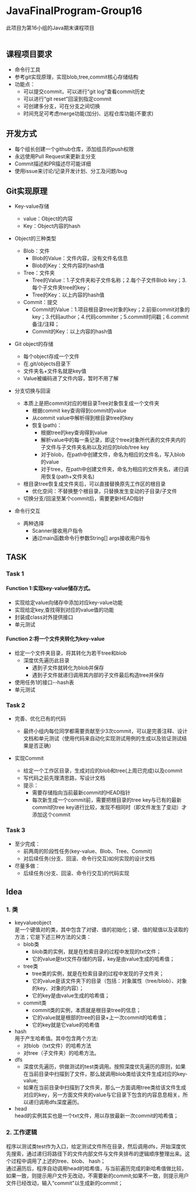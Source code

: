# JavaFinalProgram-Group16
此项目为第16小组的Java期末课程项目
<br>
<br>
## 课程项目要求
* 命令行工具<br>
* 参考git实现原理，实现blob,tree,commit核心存储结构<br>
* 功能点：<br>
  * 可以提交commit，可以进行“git log”查看commit历史
  * 可以进行“git reset”回滚到指定commit
  * 可创建多分支，可在分支之间切换
  * 时间充足可考虑merge功能(加分)、远程仓库功能(不要求)<br>

## 开发方式
* 每个组长创建一个github仓库，添加组员的push权限
* 永远使用Pull Request来更新主分支
* Commit描述和PR描述尽可能详细
* 使用issue来讨论/记录开发计划、分工及问题/bug<br>

## Git实现原理
* Key-value存储
  * value：Object的内容
  * Key：Object内容的hash<br>
  
* Object的三种类型
  * Blob：文件
    * Blob的Value：文件内容，没有文件名信息
    * Blob的Key：文件内容的hash值
  * Tree：文件夹
    * Tree的Value：1.子文件夹和子文件名称；2.每个子文件Blob key；3.每个子文件夹tree的key；
    * Tree的Key：以上内容的hash值
  * Commit：提交
    * Commit的Value：1.项目根目录tree对象的key；2.前驱commit对象的key；3.代码author；4.代码commiter；5.commit时间戳；6.commit备注/注释；
    * Commit的Key：以上内容的hash值<br>
    
* Git object的存储
  * 每个object存成一个文件
  * 在.git/objects目录下
  * 文件夹名+文件名就是key值
  * Value被编码进了文件内容，暂时不用了解<br>
  
* 分支切换与回滚
  * 本质上是把commit对应的根目录Tree对象恢复成一个文件夹
    * 根据commit key查询得到commit的value
    * 从commit value中解析得到根目录tree的key
    * 恢复(path)：
      * 根据tree的key查询得到value
      * 解析value中的每一条记录，即这个tree对象所代表的文件夹内的子文件与子文件夹名称以及对应的blob/tree key
      * 对于blob，在path中创建文件，命名为相应的文件名，写入blob的value
      * 对于tree，在path中创建文件夹，命名为相应的文件夹名，递归调用恢复(path+文件夹名)
  * 根目录tree恢复成文件夹后，可以直接替换原先工作区的根目录
    * 优化空间：不替换整个根目录，只替换发生变动的子目录/子文件
  * 切换分支/回滚至某个commit后，需要更新HEAD指针<br>
  
* 命令行交互
  * 两种选择
    * Scanner接收用户指令
    * 通过main函数命令行参数String[] args接收用户指令<br>



  
## TASK

### Task 1<br>
#### Function 1:实现key-value储存方式。<br>
  * 实现给定value向储存中添加对应key-value功能
  * 实现给定key,查找得到对应的value值的功能
  * 封装成class对外提供接口
  * 单元测试<br>
  
#### Function 2:将一个文件夹转化为key-value<br>
  * 给定一个文件夹目录，将其转化为若干tree和blob
    * 深度优先遍历此目录
        * 遇到子文件就转化为blob并保存
        * 遇到子文件就递归调用其内部的子文件最后构造tree并保存
  * 使用任务1的接口--hash表
  * 单元测试<br>

### Task 2<br>
* 完善、优化已有的代码
  * 最终小组内每位同学都需要贡献至少3次commit，可以是完善注释、设计文档和单元测试（使用代码来自动化实现测试用例的生成以及验证测试结果是否正确）

* 实现Commit
  * 给定一个工作区目录，生成对应的blob和tree(上周已完成)以及commit
  * 写代码之前先理清思路，写设计文档
  * 提示：
    * 需要存储指向当前最新commit的HEAD指针
    * 每次新生成一个commit前，需要把根目录的tree key与已有的最新commit的tree key进行比较，发现不相同时（即文件发生了变动）才添加这个commit


### Task 3
* 至少完成：
  * 前两周的阶段性任务(key-value、Blob、Tree、Commit)
  * 对后续任务(分支、回滚、命令行交互)如何实现的设计文档<br>
* 尽量多做：
  * 后续任务(分支、回滚、命令行交互)的代码实现
  
## Idea
### 1. 类<br>
* keyvalueobject<br>
是⼀个键值对的类，其中包含了对键、值的初始化；键、值的赋值以及读取的方法；它是下述三种方法的⽗类：<br>
  * blob类<br>
    * blob类的实例，就是在检索目录的过程中发现的txt⽂件；<br>
    * 它的value是txt文件存储的内容，key是由value生成的哈希值；<br>
  * tree类<br>
    * tree类的实例，就是在检索目录的过程中发现的子文件夹；<br>
    * 它的value是该⽂件夹下的目录（包括：对象属性（tree/blob）、对象的key、对象的内容）；<br>
    * 它的key是由value生成的哈希值；<br>
  * commit类<br>
    * commit类的实例，本质就是根目录tree的信息；<br>
    * 它的value就是根部的tree的目录+上⼀次commit的哈希值；<br>
    * 它的key就是它value的哈希值<br>
* hash<br>
⽤于产生哈希值。其中包含两个方法:<br>
  * 对blob（txt文件）的哈希方法
  * 对tree（子文件夹）的哈希方法。<br>
* dfs<br>
  * 深度优先遍历，供做测试的test类调用。按照深度优先遍历的原则，如果在当前目录中扫描到了文件，那么就调用blob类给该文件生成对应的key-value;<br>
  * 如果在当前目录中扫描到了文件夹，那么一方面调用tree类给该文件生成对应的key，另一方面文件夹的value与它目录下包含的内容息息相关，所以递归调用dfs深度遍历。<br>
* head<br>
head的实例其实也是⼀个txt文件，用以存放最新⼀次commit的哈希值；<br>
### 2. 工作逻辑<br>
程序以测试类test作为入口，给定测试文件所在目录，然后调用dfs，开始深度优先搜索，通过递归将路径下的文件内部文件与文件夹排布的逻辑顺序整理出来。这个过程中调用了上述的tree、blob、
hash；<br>
通过遍历后，程序自动调用head的哈希值，与当前遍历完成的新哈希值做比较，如果一致，则提示用户文件无改动，不需要新的commit;如果不一致，则提示用户文件已经改动，输⼊“commit"以生成新的commit；


